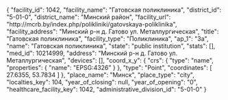 {
    "facility_id": 1042,
    "facility_name": "Гатовская поликлиника",
    "district_id": "5-01-0",
    "district_name": "Минский район",
    "facility_url": "http:\/\/mcrb.by\/index.php\/polikliniki\/gatovskaya-poliklinika",
    "facility_address": "Минский р-н д. Гатово ул. Металлургическая",
    "title": "Гатовская поликлиника",
    "facility_type": "Поликлиника",
    "ap_1": "3а",
    "name": "Гатовская поликлиника",
    "state": "public institution",
    "stats": [],
    "med_id": 10214999,
    "address": "Минский р-н д. Гатово ул. Металлургическая",
    "devices": [],
    "coord_x_y": {
        "crs": {
            "type": "name",
            "properties": {
                "name": "EPSG:4326"
            }
        },
        "type": "Point",
        "coordinates": [
            27.6355,
            53.7834
        ]
    },
    "place_name": "Минск",
    "place_type": "city",
    "localties_key": 104,
    "year_of_closing": null,
    "year_of_opening": "0",
    "healthcare_facility_key": 1042,
    "administrative_division_id": "5-01-0"
}